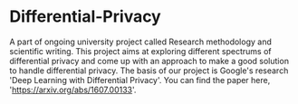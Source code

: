 # Differential-Privacy
A part of ongoing university project called Research methodology and scientific writing. This project aims at exploring different spectrums of differential privacy and come up with an approach to make a good solution to handle differential privacy. The basis of our project is Google's research 'Deep Learning with Differential Privacy'. You can find the paper here, 'https://arxiv.org/abs/1607.00133'.
